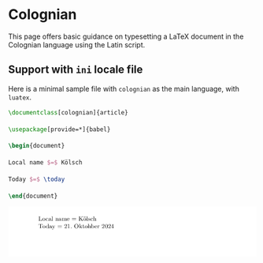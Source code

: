 # Colognian

This page offers basic guidance on typesetting a LaTeX document in the
Colognian language using the Latin script.

## Support with `ini` locale file

Here is a minimal sample file with `colognian` as the main language, with `luatex`.

```tex
\documentclass[colognian]{article}

\usepackage[provide=*]{babel}

\begin{document}

Local name $=$ Kölsch

Today $=$ \today

\end{document}
```

![](../media/locale-colognian.png)